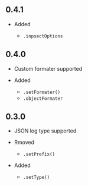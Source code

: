 0.4.1
-----

- Added

    - `.inpsectOptions` 

0.4.0
-----

- Custom formater supported
- Added

    - `.setFormater()`
    - `.objectFormater`
    

0.3.0
-----

*  JSON log type supported

- Rmoved

    - `.setPrefix()`

- Added

    - `.setType()`
